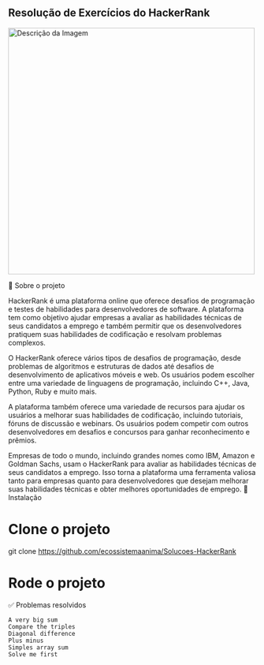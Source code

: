 ## Resolução de Exercícios do HackerRank

<img src="https://github.com/ecossistemaanima/Solu-es-HackerRank/assets/63022500/8bd10246-cdb1-458b-ada2-2ec698d7cd30" alt="Descrição da Imagem" width="500" />


📃 Sobre o projeto

HackerRank é uma plataforma online que oferece desafios de programação e testes de habilidades para desenvolvedores de software. A plataforma tem como objetivo ajudar empresas a avaliar as habilidades técnicas de seus candidatos a emprego e também permitir que os desenvolvedores pratiquem suas habilidades de codificação e resolvam problemas complexos.

O HackerRank oferece vários tipos de desafios de programação, desde problemas de algoritmos e estruturas de dados até desafios de desenvolvimento de aplicativos móveis e web. Os usuários podem escolher entre uma variedade de linguagens de programação, incluindo C++, Java, Python, Ruby e muito mais.

A plataforma também oferece uma variedade de recursos para ajudar os usuários a melhorar suas habilidades de codificação, incluindo tutoriais, fóruns de discussão e webinars. Os usuários podem competir com outros desenvolvedores em desafios e concursos para ganhar reconhecimento e prêmios.

Empresas de todo o mundo, incluindo grandes nomes como IBM, Amazon e Goldman Sachs, usam o HackerRank para avaliar as habilidades técnicas de seus candidatos a emprego. Isso torna a plataforma uma ferramenta valiosa tanto para empresas quanto para desenvolvedores que desejam melhorar suas habilidades técnicas e obter melhores oportunidades de emprego.
🔨 Instalação

# Clone o projeto
git clone https://github.com/ecossistemaanima/Solucoes-HackerRank

# Rode o projeto

✅ Problemas resolvidos

    A very big sum
    Compare the triples
    Diagonal difference
    Plus minus
    Simples array sum
    Solve me first
